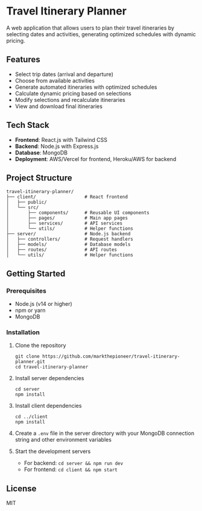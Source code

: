 # Travel Itinerary Planner

A web application that allows users to plan their travel itineraries by selecting dates and activities, generating optimized schedules with dynamic pricing.

## Features

- Select trip dates (arrival and departure)
- Choose from available activities
- Generate automated itineraries with optimized schedules
- Calculate dynamic pricing based on selections
- Modify selections and recalculate itineraries
- View and download final itineraries

## Tech Stack

- **Frontend**: React.js with Tailwind CSS
- **Backend**: Node.js with Express.js
- **Database**: MongoDB
- **Deployment**: AWS/Vercel for frontend, Heroku/AWS for backend

## Project Structure

```
travel-itinerary-planner/
├── client/                  # React frontend
│   ├── public/
│   └── src/
│       ├── components/      # Reusable UI components
│       ├── pages/           # Main app pages
│       ├── services/        # API services
│       └── utils/           # Helper functions
├── server/                  # Node.js backend
│   ├── controllers/         # Request handlers
│   ├── models/              # Database models
│   ├── routes/              # API routes
│   └── utils/               # Helper functions
```

## Getting Started

### Prerequisites

- Node.js (v14 or higher)
- npm or yarn
- MongoDB

### Installation

1. Clone the repository
   ```
   git clone https://github.com/markthepioneer/travel-itinerary-planner.git
   cd travel-itinerary-planner
   ```

2. Install server dependencies
   ```
   cd server
   npm install
   ```

3. Install client dependencies
   ```
   cd ../client
   npm install
   ```

4. Create a `.env` file in the server directory with your MongoDB connection string and other environment variables

5. Start the development servers
   - For backend: `cd server && npm run dev`
   - For frontend: `cd client && npm start`

## License

MIT
